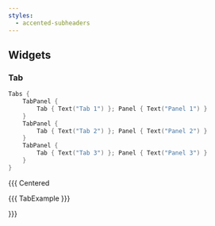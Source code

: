 ```yaml
---
styles:
  - accented-subheaders
---
```


## Widgets

### Tab

```kotlin
Tabs {
    TabPanel {
        Tab { Text("Tab 1") }; Panel { Text("Panel 1") }
    }
    TabPanel {
        Tab { Text("Tab 2") }; Panel { Text("Panel 2") }
    }
    TabPanel {
        Tab { Text("Tab 3") }; Panel { Text("Panel 3") }
    }
}
```

{{{ Centered

{{{ TabExample }}}

}}}
